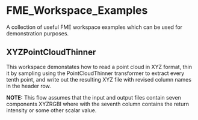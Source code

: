 # FME_Workspace_Examples
A collection of useful FME workspace examples which can be used for demonstration purposes.

## XYZPointCloudThinner
This workspace demonstates how to read a point cloud in XYZ format, thin it by sampling using the PointCloudThinner transformer to extract every tenth point, and write out the resulting XYZ file with revised column names in the header row.

**NOTE:** This flow assumes that the input and output files contain seven components XYZRGBI where with the seventh column contains the return intensity or some other scalar value.
